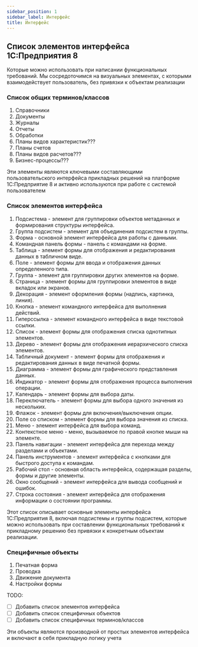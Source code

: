 ```yaml
---
sidebar_position: 1
sidebar_label: Интерфейс
title: Интерфейс
---
```


## Список элементов интерфейса 1С:Предприятия 8

Которые можно использовать при написании функциональных требований. Мы сосредоточимся на визуальных элементах, с которыми взаимодействует пользователь, без привязки к объектам реализации

### Список общих терминов/классов

1. Справочники
2. Документы
3. Журналы
4. Отчеты
5. Обработки
6. Планы видов характеристик???
7. Планы счетов
8. Планы видов расчетов???
9. Бизнес-процессы???

Эти элементы являются ключевыми составляющими пользовательского интерфейса прикладных решений на платформе 1С:Предприятие 8 и активно используются при работе с системой пользователем

### Список элементов интерфейса

1. Подсистема - элемент для группировки объектов метаданных и формирования структуры интерфейса.
2. Группа подсистем - элемент для объединения подсистем в группы.
3. Форма - основной элемент интерфейса для работы с данными.
4. Командная панель формы - панель с командами на форме.
5. Таблица - элемент формы для отображения и редактирования данных в табличном виде.
6. Поле - элемент формы для ввода и отображения данных определенного типа.
7. Группа - элемент для группировки других элементов на форме.
8. Страница - элемент формы для группировки элементов в виде вкладок или экранов.
9. Декорация - элемент оформления формы (надпись, картинка, линия).
10. Кнопка - элемент командного интерфейса для выполнения действий.
11. Гиперссылка - элемент командного интерфейса в виде текстовой ссылки.
12. Список - элемент формы для отображения списка однотипных элементов.
13. Дерево - элемент формы для отображения иерархического списка элементов.
14. Табличный документ - элемент формы для отображения и редактирования данных в виде печатной формы.
15. Диаграмма - элемент формы для графического представления данных.
16. Индикатор - элемент формы для отображения процесса выполнения операции.
17. Календарь - элемент формы для выбора даты.
18. Переключатель - элемент формы для выбора одного значения из нескольких.
19. Флажок - элемент формы для включения/выключения опции.
20. Поле со списком - элемент формы для выбора значения из списка.
21. Меню - элемент интерфейса для выбора команд.
22. Контекстное меню - меню, вызываемое по правой кнопке мыши на элементе.
23. Панель навигации - элемент интерфейса для перехода между разделами и объектами.
24. Панель инструментов - элемент интерфейса с кнопками для быстрого доступа к командам.
25. Рабочий стол - основная область интерфейса, содержащая разделы, формы и другие элементы.
26. Окно сообщений - элемент интерфейса для вывода сообщений и ошибок.
27. Строка состояния - элемент интерфейса для отображения информации о состоянии программы.

Этот список описывает основные элементы интерфейса 1С:Предприятия 8, включая подсистемы и группы подсистем, которые можно использовать при составлении функциональных требований к прикладному решению без привязки к конкретным объектам реализации.

### Специфичные объекты

1. Печатная форма
2. Проводка
3. Движение документа
4. Настройки формы

TODO:

- [ ] Добавить список элементов интерфейса
- [ ] Добавить список специфичных объектов
- [ ] Добавить список специфичных терминов/классов

Эти объекты являются производной от простых элементов интерфейса и включают в себя прикладную логику учета
